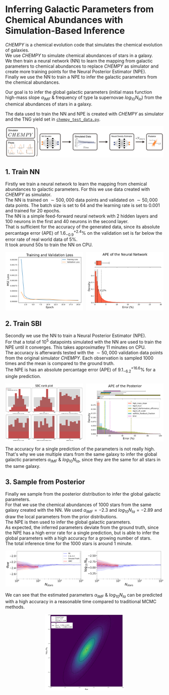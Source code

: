 # Inferring Galactic Parameters from Chemical Abundances with Simulation-Based Inference
$CHEMPY$ is a chemical evolution code that simulates the chemical evolution of galaxies. <br>
We use $CHEMPY$ to simulate chemical abundances of stars in a galaxy. <br>
We then train a neural network (NN) to learn the mapping from galactic parameters to chemical abundances to replace $CHEMPY$ as simulator and create more training points for the Neural Posterior Estimator (NPE). <br>
Finally we use the NN to train a NPE to infer the galactic parameters from the chemical abundances.

Our goal is to infer the global galactic parameters (initial mass function high-mass slope $\alpha_{IMF}$ & frequency of type Ia supernovae $log_{10}N_{Ia}$) from the chemical abundances of stars in a galaxy. <br>

The data used to train the NN and NPE is created with $CHEMPY$ as simulator and the TNG yield set in [``` chempy_test_data.py ```](chempy_test_data.py). <br>

<p align="center">
  <img src="plots/sbi3.png" />
</p>

## 1. Train NN
Firstly we train a neural network to learn the mapping from chemical abundances to galactic parameters. For this we use data created with $CHEMPY$ as simulator. <br>
The NN is trained on $\sim 500,000$ data points and validated on $\sim 50,000$ data points. The batch size is set to $64$ and the learning rate is set to $0.001$ and trained for $20$ epochs. <br>
The NN is a simple feed-forward neural network with $2$ hidden layers and $100$ neurons in the first and $40$ neurons in the second layer. <br>
That is sufficient for the accuracy of the generated data, since its absolute percantage error (APE) of $1.6^{+2.4}_{-0.9}\%$ on the validation set is far below the error rate of real world data of $5\%$. <br>
It took around $50s$ to train the NN on CPU. <br>

<div style="display: flex; justify-content: space-between;">
  <img src="plots/loss_NN_simulator.png" style="width: 49%;"/>
  <img src="plots/ape_NN.png" style="width: 49%;"/>
</div>

## 2. Train SBI
Secondly we use the NN to train a Neural Posterior Estimator (NPE). <br>
For that a total of $10^5$ datapoints simulated with the NN are used to train the NPE until it converges.
This takes approximatley $11$ minutes on CPU. <br>
The accuracy is afterwards tested with the $\sim 50,000$ validation data points from the original simulator $CHEMPY$. Each observation is sampled $1000$ times and the mean is compared to the ground truth. <br>
The NPE is has an absolute percantage error (APE) of $9.1^{+16.6}_{-6.2}\%$ for a single prediction. <br>

<div style="display: flex; justify-content: space-between;">
  <img src="plots/sbc_rank_plot_1e5.png" style="width: 49%;"/>
  <img src="plots/ape_posterior2_1e5.png" style="width: 49%;"/>
</div>

The accuracy for a single prediction of the parameters is not really high. That's why we use multiple stars from the same galaxy to infer the global galactic parameters $\alpha_{IMF}$ & $log_{10}N_{Ia}$, since they are the same for all stars in the same galaxy. <br>

## 3. Sample from Posterior
Finally we sample from the posterior distribution to infer the global galactic parameters. <br>
For that we use the chemical abundances of $1000$ stars from the same galaxy created with the NN. We used $\alpha_{IMF} = -2.3$ and $log_{10}N_{Ia} = -2.89$ and draw the local parameters from the prior distributions. <br>
The NPE is then used to infer the global galactic parameters. <br>
As expected, the inferred parameters deviate from the ground truth, since the NPE has a high error rate for a single prediction, but is able to infer the global parameters with a high accuracy for a growing number of stars. <br>
The total inference time for the $1000$ stars is around $1$ minute.

<p align="center">
  <img src="plots/sbi_Nstar_comp.png" />
</p>

We can see that the estimated parameters $\alpha_{IMF}$ & $log_{10}N_{Ia}$ can be predicted with a high accuracy in a reasonable time compared to traditional MCMC methods. <br>

<p align="center">
  <img src="plots/sbi_1000stars_noise.png" style="width: 50%" />
</p>
